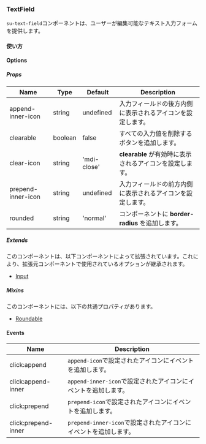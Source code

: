 ### TextField

`su-text-field`コンポーネントは、ユーザーが編集可能なテキスト入力フォームを提供します。

<su-divider class="mb-8" />

#### 使い方

<sample />

#### Options

##### Props

|Name|Type|Default|Description|
|----|----|-------|-----------|
|append-inner-icon|string|undefined|入力フィールドの後方内側に表示されるアイコンを設定します。|
|clearable|boolean|false|すべての入力値を削除するボタンを追加します。|
|clear-icon|string|'mdi-close'|**clearable** が有効時に表示されるアイコンを設定します。|
|prepend-inner-icon|string|undefined|入力フィールドの前方内側に表示されるアイコンを設定します。|
|rounded|string|'normal'|コンポーネントに **border-radius** を追加します。|

##### Extends

このコンポーネントは、以下コンポーネントによって拡張されています。これにより、拡張元コンポーネントで使用されているオプションが継承されます。

- [Input](/components/SuInput)

##### Mixins

このコンポーネントには、以下の共通プロパティがあります。

- [Roundable](/internals/mixins#Roundable)

#### Events

<example file='SuTextField/events/icon' />

|Name|Description|
|----|----|
|click:append|`append-icon`で設定されたアイコンにイベントを追加します。|
|click:append-inner|`append-inner-icon`で設定されたアイコンにイベントを追加します。|
|click:prepend|`prepend-icon`で設定されたアイコンにイベントを追加します。|
|click:prepend-inner|`prepend-inner-icon`で設定されたアイコンにイベントを追加します。|